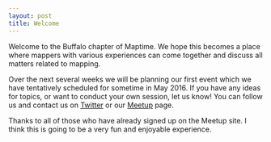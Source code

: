 ```yaml
---
layout: post
title: Welcome
---
```


Welcome to the Buffalo chapter of Maptime. We hope this becomes a place where mappers with various experiences can come together and discuss all matters related to mapping.

Over the next several weeks we will be planning our first event which we have tentatively scheduled for sometime in May 2016. If you have any ideas for topics, or want to conduct your own session, let us know! You can follow us and contact us on [Twitter](https://twitter.com/maptimeBUF) or our [Meetup](http://www.meetup.com/Maptime-Buffalo/) page.

Thanks to all of those who have already signed up on the Meetup site. I think this is going to be a very fun and enjoyable experience.
